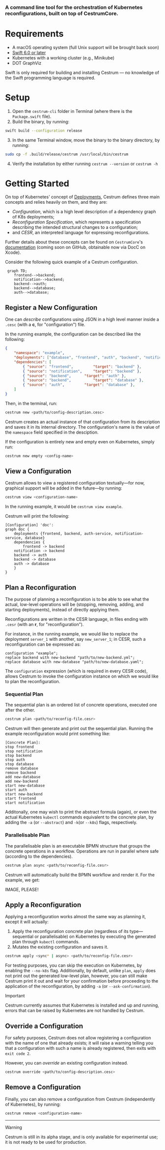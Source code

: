 ### A command line tool for the orchestration of Kubernetes reconfigurations, built on top of **CestrumCore**.

# Requirements
- A macOS operating system (full Unix support will be brought back soon)
- [Swift 6.0 or later](https://www.swift.org/install/macos/)
- Kubernetes with a working cluster (e.g., Minikube)
- DOT GraphViz

Swift is only required for building and installing Cestrum — no knowledge of the Swift programming language is required.

# Setup
1) Open the `cestrum-cli` folder in Terminal (where there is the `Package.swift` file).
2) Build the binary, by running:
  ```bash
  swift build --configuration release
  ```
3) In the same Terminal window, move the binary to the binary directory, by running:
  ```bash
  sudo cp -f .build/release/cestrum /usr/local/bin/cestrum
  ```
4) Verify the installation by either running `cestrum --version` or `cestrum -h`

# Getting Started
On top of Kubernetes' concept of [Deployments](https://kubernetes.io/docs/concepts/workloads/controllers/deployment/), 
Cestrum defines three main concepts and relies heavily on them, and they are: 
- *Configuration*, which is a high level description of a dependency graph of K8s deployments;
- *Reconfiguration Specification*, which represents a specification describing the intended structural changes to a configuration;
- and *CESR*, an interpreted language for expressing reconfigurations.

Further details about these concepts can be found on `CestrumCore`'s [documentation](https://github.com/Wadye17/CestrumCore) (coming soon on GitHub,
obtainable now via DocC on Xcode).


Consider the following quick example of a Cestrum configuration.

```mermaid
 graph TD;
    frontend-->backend;
    notification-->backend;
    backend-->auth;
    backend-->database;
    auth-->database;
```

## Register a New Configuration
One can *describe* configurations using JSON in a high level manner inside a `.cesc` (with a **c**, for "configuration") file.

In the running example, the configuration can be described like the following:
```json
{
	"namespace": "example",
	"deployments": ["database", "frontend", "auth", "backend", "notification"],
	"dependencies": [
		{ "source": "frontend",        	"target": "backend" },
		{ "source": "notification", 	"target": "backend" },
		{ "source": "backend", 		"target": "auth" },
		{ "source": "backend",        	"target": "database" },
		{ "source": "auth",     	"target": "database" },
	]
}
```

Then, in the terminal, run:
```bash
cestrum new <path/to/config-description.cesc>
```
Cestrum creates an actual instance of that configuration from its description
and saves it in its internal directory. The configuration's name is the value of the `namespace` field specified in the desciption.

If the configuration is entirely new and empty even on Kubernetes, simply run:
```bash
cestrum new empty <config-name>
```

## View a Configuration
Cestrum allows to view a registered configuration textually—for now, graphical support will be added in the future—by running:
```bash
cestrum view <configuration-name>
```
In the running example, it would be `cestrum view example`.

Cestrum will print the following:
```
[Configuration] 'doc':
graph doc {
    deployments {frontend, backend, auth-service, notification-service, database}
    dependencies {
      	frontend -> backend
	notification -> backend
	backend -> auth
	backend -> database
	auth -> database
    }
}
```

## Plan a Reconfiguration
The purpose of planning a reconfiguration is to be able to see what the actual, 
low-level operations will be (stopping, removing, adding, and starting deployments),
instead of directly applying them.

Reconfigurations are written in the CESR language, in files ending with `.cesr` (with an **r**, for "reconfiguration").

For instance, in the running example, we would like to replace the deployment `server_1` with another, say `new_server_1`;
in CESR, such a reconfiguration can be expressed as:

```
configuration "example";
replace backend with new-backend "path/to/new-backend.yml";
replace database with new-database "path/to/new-database.yaml";
```

The `configuration` expression (which is required in every CESR code), 
allows Cestrum to invoke the configuration instance on which we would like to plan the reconfiguration.

### Sequential Plan
The sequential plan is an ordered list of concrete operations, executed one after the other.

```bash
cestrum plan <path/to/reconfig-file.cesr>
```

Cestrum will then generate and print out the sequential plan.
Running the example reconfiguration would print something like:

```
[Concrete Plan]:
stop frontend
stop notification
stop backend
stop auth
stop database
remove database
remove backend
add new-database
add new-backend
start new-database
start auth
start new-backend
start frontend
start notification
```

Additonally, one may wish to print the abstract formula (again), or even the actual Kubernetes `kubectl` commands equivalent to the concrete plan, 
by adding the `-a` (or `--abstract`) and `-k`(or `--k8s`) flags, respectively.

### Parallelisable Plan
The parallelisable plan is an executable BPMN structure that groups the concrete operations in a workflow.
Operations are run in parallel where safe (according to the dependencies).

```bash
cestrum plan async <path/to/reconfig-file.cesr>
```

Cestrum will automatically build the BPMN workflow and render it.
For the example, we get:

IMAGE, PLEASE!

## Apply a Reconfiguration
Applying a reconfiguration works almost the same way as planning it, except it will actually:
1) Apply the reconfiguration concrete plan (regardless of its type—sequential or parallelisable) on Kubernetes by executing the generated plan through `kubectl` commands.
2) Mutates the existing configuration and saves it.

```bash
cestrum apply <sync* | async> <path/to/reconfig-file.cesr>
```

For testing purposes, you can skip the execution on Kubernetes, by enabling the `--no-k8s` flag.
Additionally, by default, unlike `plan`, `apply` does not print out the generated low-level plan,
however, you can still make Cestrum print it out and wait for your confirmation before proceeding 
to the application of the reconfiguration, by adding `-a` (or `--ask-confirmation`).

> [!IMPORTANT]
> Cestrum currently assumes that Kubernetes is installed and up and running, errors that can be raised by Kubernetes are not handled by Cestrum.

## Override a Configuration
For safety purposes, Cestrum does not allow registering a configuration with the name of one that 
already exists; it will raise a warning telling you that a configuration with such a name is already registered, then exits with `exit code 2`.

However, you can *override* an existing configuration instead.

```bash
cestrum override <path/to/config-description.cesc>
```

## Remove a Configuration
Finally, you can also remove a configuration from Cestrum (independently of Kubernetes), by running:
```bash
cestrum remove <configuration-name>
```

---

> [!WARNING]
> Cestrum is still in its alpha stage, and is only available for experimental use; it is not ready to be used for production.
